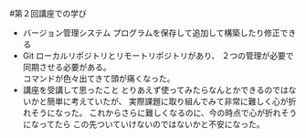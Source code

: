 #第２回講座での学び
- バージョン管理システム
プログラムを保存して追加して構築したり修正できる
- Git
ローカルリポジトリとリモートリポジトリがあり、  ２つの管理が必要で同期させる必要がある。  
コマンドが色々出てきて頭が痛くなった。
- 講座を受講して思ったこと
とりあえず使ってみたらなんとかできるのではないかと簡単に考えていたが、
実際課題に取り組んでみて非常に難しく心が折れそうになった。
これからさらに難しくなるのに、今の時点で心が折れそうになってたら
この先ついていけないのではないかと不安になった。
